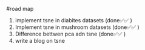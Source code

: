 #road map 
1) implement tsne in diabites datasets (done✅✅ ) 
2) Implement tsne in mushroom datasets (done✅✅ ) 
3) Difference bettwen pca adn tsne (done✅✅ ) 
4) write a blog on tsne
